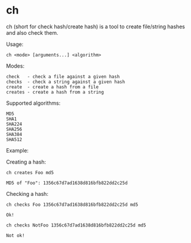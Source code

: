 # ch

ch (short for check hash/create hash) is a tool to create file/string hashes and also check them.

Usage:
```
ch <mode> [arguments...] <algorithm>
```

Modes:
```
check   - check a file against a given hash
checks  - check a string against a given hash
create  - create a hash from a file
creates - create a hash from a string
```

Supported algorithms:
```
MD5
SHA1
SHA224
SHA256
SHA384
SHA512
```

Example:

Creating a hash:
```
ch creates Foo md5
```
```
MD5 of "Foo": 1356c67d7ad1638d816bfb822dd2c25d
```

Checking a hash:
```
ch checks Foo 1356c67d7ad1638d816bfb822dd2c25d md5
```
```
Ok!
```

```
ch checks NotFoo 1356c67d7ad1638d816bfb822dd2c25d md5
```
```
Not ok!
```
